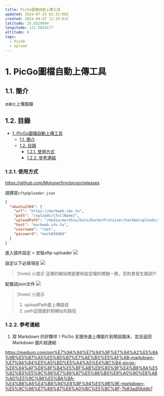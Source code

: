 ```yaml
---
title: PicGo圖檔自動上傳工具
updated: 2024-07-25 02:31:00Z
created: 2024-04-07 12:29:03Z
latitude: 25.0329694
longitude: 121.5654177
altitude: 0
tags:
  - PicGO
  - upload
---
```


# 1. PicGo圖檔自動上傳工具

## 1.1. 簡介

`自動化`上傳圖檔


## 1.2. 目錄

- [1. PicGo圖檔自動上傳工具](#1-picgo圖檔自動上傳工具)
  - [1.1. 簡介](#11-簡介)
  - [1.2. 目錄](#12-目錄)
    - [1.2.1. 使用方式](#121-使用方式)
    - [1.2.2. 參考連結](#122-參考連結)


### 1.2.1. 使用方式

https://github.com/Molunerfinn/picgo/releases

<!--more-->

請撰寫`sftpUploader.json`

```json
{
  "ubuntu2304": {
    "url": "https://markweb.idv.tw",
    "path": "/uploads/{fullName}",
    "uploadPath": "/media/markhsu/Data/DockerProtainer/hackmd/uploads/{fullName}",
    "host": "markweb.idv.tw",
    "username": "root",
    "password": "mark850409"
  }
}
```

進入插件設定 > 安裝sftp-uploader
![](https://mybookstack.zeabur.app/uploads/images/gallery/2025-08/MJBc951085f-202404071957931.png)

設定以下必填項目
![](https://mybookstack.zeabur.app/uploads/images/gallery/2025-08/9FYba25a538-202404071958911.png)


> [!note] 小提示
>這裡的網站標是要和設定檔的標題一致，否則會發生錯誤!!!


配置該json文件
![](https://mybookstack.zeabur.app/uploads/images/gallery/2025-08/7IQ4468ea9d-202404071958898.png)



> [!note] 小提示
>1. uploadPath是上傳路徑
>2. path這個是針對網址的路徑


### 1.2.2. 參考連結

1. 寫 Markdown 的好夥伴！PicGo 支援快速上傳圖片到預設圖床，並且返回 Markdown 圖片超連結

https://medium.com/pm%E7%9A%84%E7%94%9F%E7%94%A2%E5%8A%9B%E5%B7%A5%E5%85%B7%E7%AE%B1/%E5%AF%AB-markdown-%E7%9A%84%E5%A5%BD%E5%A4%A5%E4%BC%B4-picgo-%E6%94%AF%E6%8F%B4%E5%BF%AB%E9%80%9F%E4%B8%8A%E5%82%B3%E5%9C%96%E7%89%87%E5%88%B0%E9%A0%90%E8%A8%AD%E5%9C%96%E5%BA%8A-%E4%B8%A6%E4%B8%94%E8%BF%94%E5%9B%9E-markdown-%E5%9C%96%E7%89%87%E6%A0%BC%E5%BC%8F-7b83ad56ddb7